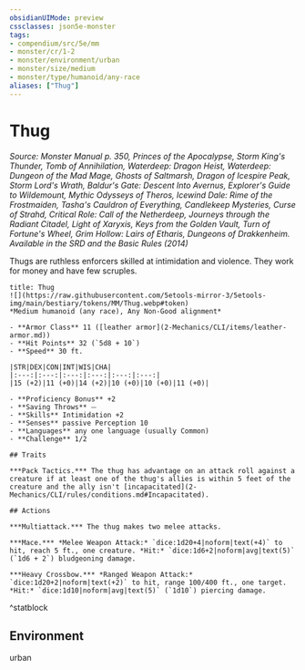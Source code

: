 ```yaml
---
obsidianUIMode: preview
cssclasses: json5e-monster
tags:
- compendium/src/5e/mm
- monster/cr/1-2
- monster/environment/urban
- monster/size/medium
- monster/type/humanoid/any-race
aliases: ["Thug"]
---
```

# Thug
*Source: Monster Manual p. 350, Princes of the Apocalypse, Storm King's Thunder, Tomb of Annihilation, Waterdeep: Dragon Heist, Waterdeep: Dungeon of the Mad Mage, Ghosts of Saltmarsh, Dragon of Icespire Peak, Storm Lord's Wrath, Baldur's Gate: Descent Into Avernus, Explorer's Guide to Wildemount, Mythic Odysseys of Theros, Icewind Dale: Rime of the Frostmaiden, Tasha's Cauldron of Everything, Candlekeep Mysteries, Curse of Strahd, Critical Role: Call of the Netherdeep, Journeys through the Radiant Citadel, Light of Xaryxis, Keys from the Golden Vault, Turn of Fortune's Wheel, Grim Hollow: Lairs of Etharis, Dungeons of Drakkenheim. Available in the <span title='Systems Reference Document (5.1)'>SRD</span> and the Basic Rules (2014)*  

Thugs are ruthless enforcers skilled at intimidation and violence. They work for money and have few scruples.

```ad-statblock
title: Thug
![](https://raw.githubusercontent.com/5etools-mirror-3/5etools-img/main/bestiary/tokens/MM/Thug.webp#token)
*Medium humanoid (any race), Any Non-Good alignment*

- **Armor Class** 11 ([leather armor](2-Mechanics/CLI/items/leather-armor.md))
- **Hit Points** 32 (`5d8 + 10`)
- **Speed** 30 ft.

|STR|DEX|CON|INT|WIS|CHA|
|:---:|:---:|:---:|:---:|:---:|:---:|
|15 (+2)|11 (+0)|14 (+2)|10 (+0)|10 (+0)|11 (+0)|

- **Proficiency Bonus** +2
- **Saving Throws** ⏤
- **Skills** Intimidation +2
- **Senses** passive Perception 10
- **Languages** any one language (usually Common)
- **Challenge** 1/2

## Traits

***Pack Tactics.*** The thug has advantage on an attack roll against a creature if at least one of the thug's allies is within 5 feet of the creature and the ally isn't [incapacitated](2-Mechanics/CLI/rules/conditions.md#Incapacitated).

## Actions

***Multiattack.*** The thug makes two melee attacks.

***Mace.*** *Melee Weapon Attack:* `dice:1d20+4|noform|text(+4)` to hit, reach 5 ft., one creature. *Hit:* `dice:1d6+2|noform|avg|text(5)` (`1d6 + 2`) bludgeoning damage.

***Heavy Crossbow.*** *Ranged Weapon Attack:* `dice:1d20+2|noform|text(+2)` to hit, range 100/400 ft., one target. *Hit:* `dice:1d10|noform|avg|text(5)` (`1d10`) piercing damage.
```
^statblock

## Environment

urban